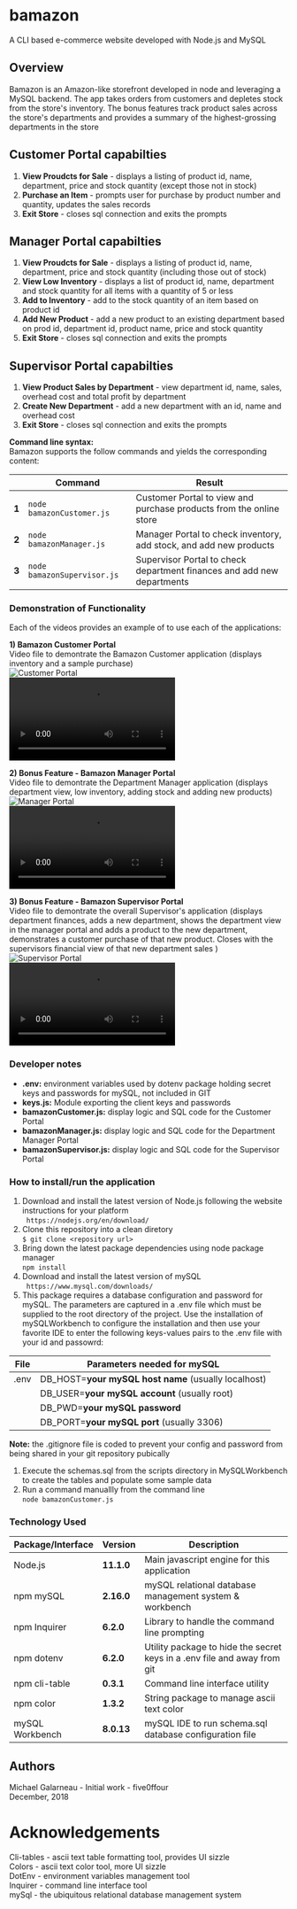 # bamazon  
A CLI based e-commerce website developed with Node.js and MySQL  

## Overview  
Bamazon is an Amazon-like storefront developed in node and leveraging a MySQL backend. The app takes orders from customers and depletes stock from the store's inventory. The bonus features track product sales across the store's departments and  provides a summary of the highest-grossing departments in the store  
  
## Customer Portal capabilties
  1) __View Proudcts for Sale__ - displays a listing of product id, name, department, price and stock quantity (except those not in stock)  
  2) __Purchase an Item__ - prompts user for purchase by product number and quantity, updates the sales records  
  3) __Exit Store__ - closes sql connection and exits the prompts  

## Manager Portal capabilties
  1) __View Proudcts for Sale__ - displays a listing of product id, name, department, price and stock quantity (including those out of stock)  
  2) __View Low Inventory__ - displays a list of product id, name, department and stock quantity for all items with a quantity of 5 or less  
  3) __Add to Inventory__ - add to the stock quantity of an item based on product id  
  4) __Add New Product__ - add a new product to an existing department based on prod id, department id, product name, price and stock quantity  
  5) __Exit Store__ - closes sql connection and exits the prompts  

## Supervisor Portal capabilties
  1) __View Product Sales by Department__ - view department id, name, sales, overhead cost and total profit by department
  2) __Create New Department__ - add a new department with an id, name and overhead cost
  3) __Exit Store__ - closes sql connection and exits the prompts  

__Command line syntax:__   
Bamazon supports the follow commands and yields the corresponding content:  
  
|       | Command                    | Result                                       |
| ----- | -------------------------- | -------------------------------------------- |
| __1__ | `node bamazonCustomer.js`  | Customer Portal to view and purchase products from the online store |
| __2__ | `node bamazonManager.js`   | Manager Portal to check inventory, add stock, and add new products  |
| __3__ | `node bamazonSupervisor.js`| Supervisor Portal to check department finances and add new departments |

### Demonstration of Functionality  
  
Each of the videos provides an example of to use each of the applications:  
  
__1) Bamazon Customer Portal__     
  Video file to demontrate the Bamazon Customer application (displays inventory and a sample purchase)   
![Customer Portal](./assets/images/example-customer.gif)  
![Customer - MP4 Download](./assets/images/example-customer.mp4)  
  
__2) Bonus Feature - Bamazon Manager Portal__    
  Video file to demontrate the Department Manager application  (displays department view, low inventory, adding stock and adding new products)  
![Manager Portal](./assets/images/example-manager.gif)  
![Manager - MP4 Download](./assets/images/example-manager.mp4)  
   
__3) Bonus Feature - Bamazon Supervisor Portal__  
  Video file to demontrate the overall Supervisor's application  (displays department finances, adds a new department, shows the department view in the manager portal and adds a product to the new department, demonstrates a customer purchase of that new product.  Closes with the supervisors financial view of that new department sales )  
![Supervisor Portal](./assets/images/example-supervisor.gif)  
![Supervisor - MP4 Download](./assets/images/example-supervisor.mp4)  
  
### Developer notes  
- **.env:**  environment variables used by dotenv package holding secret keys and passwords for mySQL, not included in GIT  
- **keys.js:**  Module exporting the client keys and passwords  
- **bamazonCustomer.js:** display logic and SQL code for the Customer Portal   
- **bamazonManager.js:** display logic and SQL code for the Department Manager Portal   
- **bamazonSupervisor.js:** display logic and SQL code for the Supervisor Portal  
 
 ### How to install/run the application  
1. Download and install the latest version of Node.js following the website instructions for your platform  
   ` https://nodejs.org/en/download/`   
2. Clone this repository into a clean diretory  
   `$ git clone <repository url>`  
3. Bring down the latest package dependencies using node package manager  
   `npm install`  
4. Download and install the latest version of mySQL  
   ` https://www.mysql.com/downloads/`   
5. This package requires a database configuration and password for mySQL. The parameters are captured in a .env file which must be supplied to the root directory of the project.  Use the installation of mySQLWorkbench to configure the installation and then use your favorite IDE to enter the following keys-values pairs to the .env file with your id and passowrd:  
  
| File        | Parameters needed for mySQL                                          |
| ----------- | -------------------------------------------------------------------- |
| .env        | DB_HOST=__your mySQL host name__   (usually localhost)               | 
|             | DB_USER=__your mySQL account__     (usually root)                    |
|             | DB_PWD=__your mySQL password__                                       |
|             | DB_PORT=__your mySQL port__        (usually 3306)                    |
  
__Note:__  the .gitignore file is coded to prevent your config and password from being shared in your git repository pubically    

1. Execute the schemas.sql from the scripts directory in MySQLWorkbench to create the tables and populate some sample data  
2. Run a command manuallly from the command line  
   `node bamazonCustomer.js`  
  
### Technology Used  
    
| Package/Interface | Version     | Description                                                              |
| ----------------- | ----------- | ------------------------------------------------------------------------ |
| Node.js           | __11.1.0__  | Main javascript engine for this application                              |
| npm mySQL         | __2.16.0__  | mySQL relational database management system & workbench                  |
| npm Inquirer      | __6.2.0__   | Library to handle the command line prompting                             |
| npm dotenv        | __6.2.0__   | Utility package to hide the secret keys in a .env file and away from git |
| npm cli-table     | __0.3.1__   | Command line interface utility                                           |
| npm color         | __1.3.2__   | String package to manage ascii text color                                |
| mySQL Workbench   | __8.0.13__  | mySQL IDE to run schema.sql database configuration file                  | 

## Authors  
Michael Galarneau - Initial work - five0ffour  
December, 2018  

# Acknowledgements  
Cli-tables - ascii text table formatting tool, provides UI sizzle  
Colors - ascii text color tool, more UI sizzle  
DotEnv - environment variables management tool  
Inquirer - command line interface tool  
mySql - the ubiquitous relational database management system  
